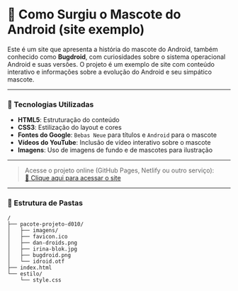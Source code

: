 # 📱 Como Surgiu o Mascote do Android (site exemplo)

Este é um site que apresenta a história do mascote do Android, também conhecido como **Bugdroid**, com curiosidades sobre o sistema operacional Android e suas versões.
O projeto é um exemplo de site com conteúdo interativo e informações sobre a evolução do Android e seu simpático mascote.

---

### 🚀 Tecnologias Utilizadas

- **HTML5**: Estruturação do conteúdo
- **CSS3**: Estilização do layout e cores
- **Fontes do Google**: `Bebas Neue` para títulos e `Android` para o mascote
- **Vídeos do YouTube**: Inclusão de vídeo interativo sobre o mascote
- **Imagens**: Uso de imagens de fundo e de mascotes para ilustração

---

> Acesse o projeto online (GitHub Pages, Netlify ou outro serviço):  
> [🔗 Clique aqui para acessar o site](https://devvitorfreitas13.github.io/projeto-android/) <!-- Substitua com o seu link -->

---

### 📁 Estrutura de Pastas

```plaintext
/
├── pacote-projeto-d010/
│   ├── imagens/
│   ├── favicon.ico
│   ├── dan-droids.png
│   ├── irina-blok.jpg
│   ├── bugdroid.png
│   └── idroid.otf
├── index.html
└── estilo/
    └── style.css
